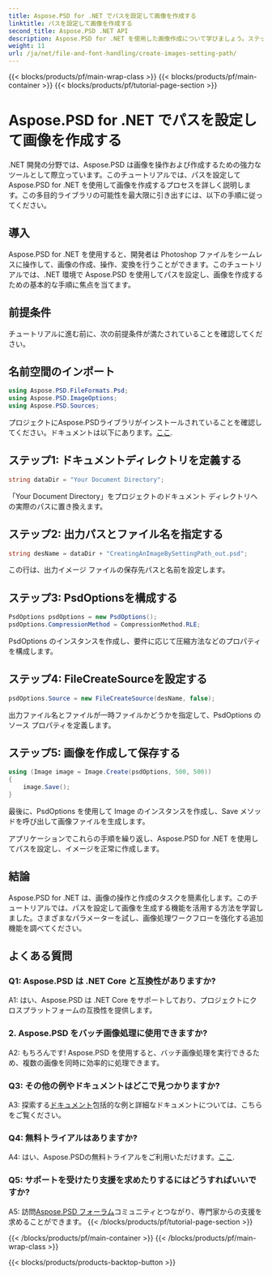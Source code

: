 ```yaml
---
title: Aspose.PSD for .NET でパスを設定して画像を作成する
linktitle: パスを設定して画像を作成する
second_title: Aspose.PSD .NET API
description: Aspose.PSD for .NET を使用した画像作成について学びましょう。ステップバイステップのガイドに従って、この強力なライブラリの可能性を解き放ちましょう。
weight: 11
url: /ja/net/file-and-font-handling/create-images-setting-path/
---
```


{{< blocks/products/pf/main-wrap-class >}}
{{< blocks/products/pf/main-container >}}
{{< blocks/products/pf/tutorial-page-section >}}

# Aspose.PSD for .NET でパスを設定して画像を作成する

.NET 開発の分野では、Aspose.PSD は画像を操作および作成するための強力なツールとして際立っています。このチュートリアルでは、パスを設定して Aspose.PSD for .NET を使用して画像を作成するプロセスを詳しく説明します。この多目的ライブラリの可能性を最大限に引き出すには、以下の手順に従ってください。

## 導入

Aspose.PSD for .NET を使用すると、開発者は Photoshop ファイルをシームレスに操作して、画像の作成、操作、変換を行うことができます。このチュートリアルでは、.NET 環境で Aspose.PSD を使用してパスを設定し、画像を作成するための基本的な手順に焦点を当てます。

## 前提条件

チュートリアルに進む前に、次の前提条件が満たされていることを確認してください。

## 名前空間のインポート

```csharp
using Aspose.PSD.FileFormats.Psd;
using Aspose.PSD.ImageOptions;
using Aspose.PSD.Sources;
```

プロジェクトにAspose.PSDライブラリがインストールされていることを確認してください。ドキュメントは以下にあります。[ここ](https://reference.aspose.com/psd/net/).

## ステップ1: ドキュメントディレクトリを定義する

```csharp
string dataDir = "Your Document Directory";
```

「Your Document Directory」をプロジェクトのドキュメント ディレクトリへの実際のパスに置き換えます。

## ステップ2: 出力パスとファイル名を指定する

```csharp
string desName = dataDir + "CreatingAnImageBySettingPath_out.psd";
```

この行は、出力イメージ ファイルの保存先パスと名前を設定します。

## ステップ3: PsdOptionsを構成する

```csharp
PsdOptions psdOptions = new PsdOptions();
psdOptions.CompressionMethod = CompressionMethod.RLE;
```

PsdOptions のインスタンスを作成し、要件に応じて圧縮方法などのプロパティを構成します。

## ステップ4: FileCreateSourceを設定する

```csharp
psdOptions.Source = new FileCreateSource(desName, false);
```

出力ファイル名とファイルが一時ファイルかどうかを指定して、PsdOptions のソース プロパティを定義します。

## ステップ5: 画像を作成して保存する

```csharp
using (Image image = Image.Create(psdOptions, 500, 500))
{
    image.Save();
}
```

最後に、PsdOptions を使用して Image のインスタンスを作成し、Save メソッドを呼び出して画像ファイルを生成します。

アプリケーションでこれらの手順を繰り返し、Aspose.PSD for .NET を使用してパスを設定し、イメージを正常に作成します。

## 結論

Aspose.PSD for .NET は、画像の操作と作成のタスクを簡素化します。このチュートリアルでは、パスを設定して画像を生成する機能を活用する方法を学習しました。さまざまなパラメーターを試し、画像処理ワークフローを強化する追加機能を調べてください。

## よくある質問

### Q1: Aspose.PSD は .NET Core と互換性がありますか?

A1: はい、Aspose.PSD は .NET Core をサポートしており、プロジェクトにクロスプラットフォームの互換性を提供します。

### 2. Aspose.PSD をバッチ画像処理に使用できますか?

A2: もちろんです! Aspose.PSD を使用すると、バッチ画像処理を実行できるため、複数の画像を同時に効率的に処理できます。

### Q3: その他の例やドキュメントはどこで見つかりますか?

 A3: 探索する[ドキュメント](https://reference.aspose.com/psd/net/)包括的な例と詳細なドキュメントについては、こちらをご覧ください。

### Q4: 無料トライアルはありますか?

 A4: はい、Aspose.PSDの無料トライアルをご利用いただけます。[ここ](https://releases.aspose.com/).

### Q5: サポートを受けたり支援を求めたりするにはどうすればいいですか?

 A5: 訪問[Aspose.PSD フォーラム](https://forum.aspose.com/c/psd/34)コミュニティとつながり、専門家からの支援を求めることができます。
{{< /blocks/products/pf/tutorial-page-section >}}

{{< /blocks/products/pf/main-container >}}
{{< /blocks/products/pf/main-wrap-class >}}

{{< blocks/products/products-backtop-button >}}
